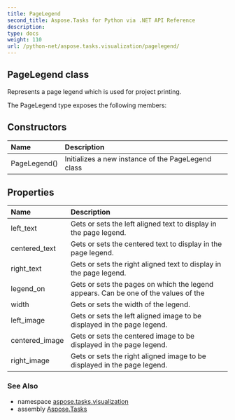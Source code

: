 ```yaml
---
title: PageLegend
second_title: Aspose.Tasks for Python via .NET API Reference
description: 
type: docs
weight: 110
url: /python-net/aspose.tasks.visualization/pagelegend/
---
```


## PageLegend class

Represents a page legend which is used for project printing.

The PageLegend type exposes the following members:
## Constructors
| Name | Description |
| :- | :- |
|PageLegend()|Initializes a new instance of the PageLegend class|
## Properties
| Name | Description |
| :- | :- |
|left_text|Gets or sets the left aligned text to display in the page legend.|
|centered_text|Gets or sets the centered text to display in the page legend.|
|right_text|Gets or sets the right aligned text to display in the page legend.|
|legend_on|Gets or sets the pages on which the legend appears. Can be one of the values of the|
|width|Gets or sets the width of the legend.|
|left_image|Gets or sets the left aligned image to be displayed in the page legend.|
|centered_image|Gets or sets the centered image to be displayed in the page legend.|
|right_image|Gets or sets the right aligned image to be displayed in the page legend.|

### See Also

* namespace [aspose.tasks.visualization](/tasks/python-net/aspose.tasks.visualization/)
* assembly [Aspose.Tasks](/tasks/python-net/)

